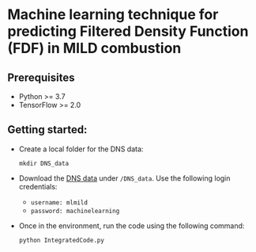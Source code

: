 # Machine learning technique for predicting Filtered Density Function (FDF) in MILD combustion
## Prerequisites
* Python >= 3.7
* TensorFlow >= 2.0

## Getting started:

  * Create a local folder for the DNS data:
 
    `mkdir DNS_data`
  
  * Download the [DNS data](http://www2.eng.cam.ac.uk/~zc252/fileShare/) under `/DNS_data`. Use the following login credentials:
  
    + `username: mlmild`
    + `password: machinelearning`
  
  * Once in the environment, run the code using the following command:
  
    `python IntegratedCode.py`
    
    
